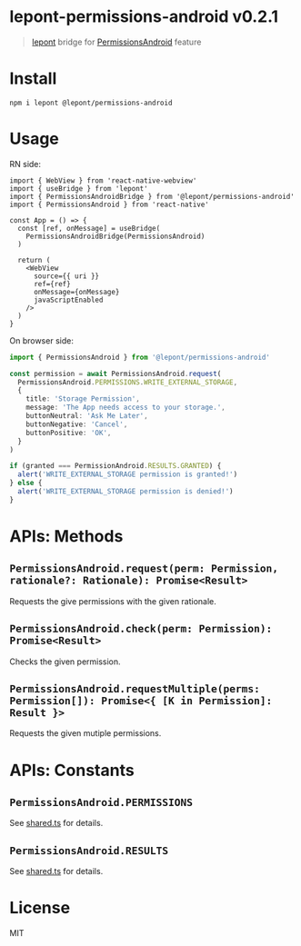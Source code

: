 # lepont-permissions-android v0.2.1

> [lepont][] bridge for [PermissionsAndroid][] feature

# Install

```
npm i lepont @lepont/permissions-android
```

# Usage

RN side:

```tsx
import { WebView } from 'react-native-webview'
import { useBridge } from 'lepont'
import { PermissionsAndroidBridge } from '@lepont/permissions-android'
import { PermissionsAndroid } from 'react-native'

const App = () => {
  const [ref, onMessage] = useBridge(
    PermissionsAndroidBridge(PermissionsAndroid)
  )

  return (
    <WebView
      source={{ uri }}
      ref={ref}
      onMessage={onMessage}
      javaScriptEnabled
    />
  )
}
```

On browser side:

```ts
import { PermissionsAndroid } from '@lepont/permissions-android'

const permission = await PermissionsAndroid.request(
  PermissionsAndroid.PERMISSIONS.WRITE_EXTERNAL_STORAGE,
  {
    title: 'Storage Permission',
    message: 'The App needs access to your storage.',
    buttonNeutral: 'Ask Me Later',
    buttonNegative: 'Cancel',
    buttonPositive: 'OK',
  }
)

if (granted === PermissionAndroid.RESULTS.GRANTED) {
  alert('WRITE_EXTERNAL_STORAGE permission is granted!')
} else {
  alert('WRITE_EXTERNAL_STORAGE permission is denied!')
}
```

# APIs: Methods

## `PermissionsAndroid.request(perm: Permission, rationale?: Rationale): Promise<Result>`

Requests the give permissions with the given rationale.

## `PermissionsAndroid.check(perm: Permission): Promise<Result>`

Checks the given permission.

## `PermissionsAndroid.requestMultiple(perms: Permission[]): Promise<{ [K in Permission]: Result }>`

Requests the given mutiple permissions.

# APIs: Constants

## `PermissionsAndroid.PERMISSIONS`

See [shared.ts](https://github.com/kt3k/lepont-permissions-android/blob/main/src/shared.ts) for details.

## `PermissionsAndroid.RESULTS`

See [shared.ts](https://github.com/kt3k/lepont-permissions-android/blob/main/src/shared.ts) for details.

# License

MIT

[lepont]: https://github.com/kt3k/lepont
[PermissionsAndroid]: https://reactnative.dev/docs/permissionsandroid
